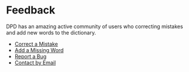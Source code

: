 # Feedback

DPD has an amazing active community of users who correcting mistakes and add new words to the dictionary.

- [Correct a Mistake](correct_mistake.md)
- [Add a Missing Word](add_missing_word.md)
- [Report a Bug](bug_report.md)
- [Contact by Email](email.md)
